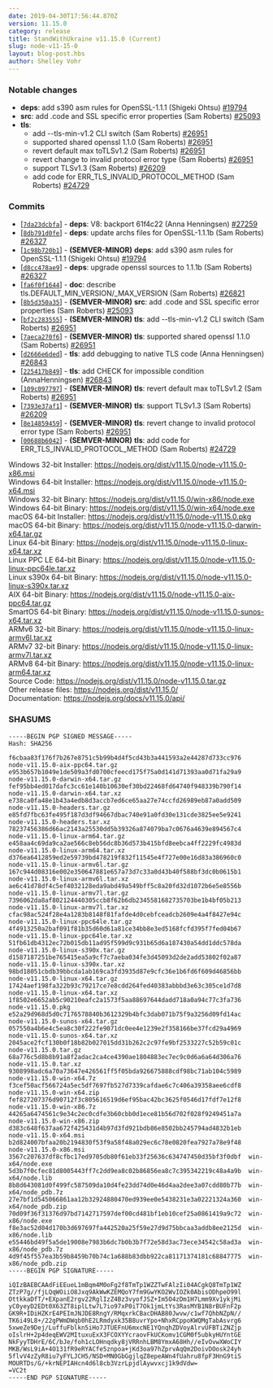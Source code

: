 ```yaml
---
date: 2019-04-30T17:56:44.870Z
version: 11.15.0
category: release
title: StandWithUkraine v11.15.0 (Current)
slug: node-v11-15-0
layout: blog-post.hbs
author: Shelley Vohr
---
```


### Notable changes

* **deps**: add s390 asm rules for OpenSSL-1.1.1 (Shigeki Ohtsu) [#19794](https://github.com/nodejs/node/pull/19794)
* **src**: add .code and SSL specific error properties (Sam Roberts) [#25093](https://github.com/nodejs/node/pull/25093)
* **tls**:
  * add --tls-min-v1.2 CLI switch (Sam Roberts) [#26951](https://github.com/nodejs/node/pull/26951)
  * supported shared openssl 1.1.0 (Sam Roberts) [#26951](https://github.com/nodejs/node/pull/26951)
  * revert default max toTLSv1.2 (Sam Roberts) [#26951](https://github.com/nodejs/node/pull/26951)
  * revert change to invalid protocol error type (Sam Roberts) [#26951](https://github.com/nodejs/node/pull/26951)
  * support TLSv1.3 (Sam Roberts) [#26209](https://github.com/nodejs/node/pull/26209)
  * add code for ERR\_TLS\_INVALID\_PROTOCOL\_METHOD (Sam Roberts) [#24729](https://github.com/nodejs/node/pull/24729)

### Commits

* [[`7da23dcbfa`](https://github.com/nodejs/node/commit/7da23dcbfa)] - **deps**: V8: backport 61f4c22 (Anna Henningsen) [#27259](https://github.com/nodejs/node/pull/27259)
* [[`8db791d0fe`](https://github.com/nodejs/node/commit/8db791d0fe)] - **deps**: update archs files for OpenSSL-1.1.1b (Sam Roberts) [#26327](https://github.com/nodejs/node/pull/26327)
* [[`1c98b720b1`](https://github.com/nodejs/node/commit/1c98b720b1)] - **(SEMVER-MINOR)** **deps**: add s390 asm rules for OpenSSL-1.1.1 (Shigeki Ohtsu) [#19794](https://github.com/nodejs/node/pull/19794)
* [[`d8cc478ae9`](https://github.com/nodejs/node/commit/d8cc478ae9)] - **deps**: upgrade openssl sources to 1.1.1b (Sam Roberts) [#26327](https://github.com/nodejs/node/pull/26327)
* [[`fa6f0f1644`](https://github.com/nodejs/node/commit/fa6f0f1644)] - **doc**: describe tls.DEFAULT\_MIN\_VERSION/\_MAX\_VERSION (Sam Roberts) [#26821](https://github.com/nodejs/node/pull/26821)
* [[`8b5d350a35`](https://github.com/nodejs/node/commit/8b5d350a35)] - **(SEMVER-MINOR)** **src**: add .code and SSL specific error properties (Sam Roberts) [#25093](https://github.com/nodejs/node/pull/25093)
* [[`bf2c283555`](https://github.com/nodejs/node/commit/bf2c283555)] - **(SEMVER-MINOR)** **tls**: add --tls-min-v1.2 CLI switch (Sam Roberts) [#26951](https://github.com/nodejs/node/pull/26951)
* [[`7aeca270f6`](https://github.com/nodejs/node/commit/7aeca270f6)] - **(SEMVER-MINOR)** **tls**: supported shared openssl 1.1.0 (Sam Roberts) [#26951](https://github.com/nodejs/node/pull/26951)
* [[`d2666e6ded`](https://github.com/nodejs/node/commit/d2666e6ded)] - **tls**: add debugging to native TLS code (Anna Henningsen) [#26843](https://github.com/nodejs/node/pull/26843)
* [[`225417b849`](https://github.com/nodejs/node/commit/225417b849)] - **tls**: add CHECK for impossible condition (AnnaHenningsen) [#26843](https://github.com/nodejs/node/pull/26843)
* [[`109c097797`](https://github.com/nodejs/node/commit/109c097797)] - **(SEMVER-MINOR)** **tls**: revert default max toTLSv1.2 (Sam Roberts) [#26951](https://github.com/nodejs/node/pull/26951)
* [[`7393e37af1`](https://github.com/nodejs/node/commit/7393e37af1)] - **(SEMVER-MINOR)** **tls**: support TLSv1.3 (Sam Roberts) [#26209](https://github.com/nodejs/node/pull/26209)
* [[`8e14859459`](https://github.com/nodejs/node/commit/8e14859459)] - **(SEMVER-MINOR)** **tls**: revert change to invalid protocol error type (Sam Roberts) [#26951](https://github.com/nodejs/node/pull/26951)
* [[`00688b6042`](https://github.com/nodejs/node/commit/00688b6042)] - **(SEMVER-MINOR)** **tls**: add code for ERR\_TLS\_INVALID\_PROTOCOL\_METHOD (Sam Roberts) [#24729](https://github.com/nodejs/node/pull/24729)

Windows 32-bit Installer: https://nodejs.org/dist/v11.15.0/node-v11.15.0-x86.msi<br>
Windows 64-bit Installer: https://nodejs.org/dist/v11.15.0/node-v11.15.0-x64.msi<br>
Windows 32-bit Binary: https://nodejs.org/dist/v11.15.0/win-x86/node.exe<br>
Windows 64-bit Binary: https://nodejs.org/dist/v11.15.0/win-x64/node.exe<br>
macOS 64-bit Installer: https://nodejs.org/dist/v11.15.0/node-v11.15.0.pkg<br>
macOS 64-bit Binary: https://nodejs.org/dist/v11.15.0/node-v11.15.0-darwin-x64.tar.gz<br>
Linux 64-bit Binary: https://nodejs.org/dist/v11.15.0/node-v11.15.0-linux-x64.tar.xz<br>
Linux PPC LE 64-bit Binary: https://nodejs.org/dist/v11.15.0/node-v11.15.0-linux-ppc64le.tar.xz<br>
Linux s390x 64-bit Binary: https://nodejs.org/dist/v11.15.0/node-v11.15.0-linux-s390x.tar.xz<br>
AIX 64-bit Binary: https://nodejs.org/dist/v11.15.0/node-v11.15.0-aix-ppc64.tar.gz<br>
SmartOS 64-bit Binary: https://nodejs.org/dist/v11.15.0/node-v11.15.0-sunos-x64.tar.xz<br>
ARMv6 32-bit Binary: https://nodejs.org/dist/v11.15.0/node-v11.15.0-linux-armv6l.tar.xz<br>
ARMv7 32-bit Binary: https://nodejs.org/dist/v11.15.0/node-v11.15.0-linux-armv7l.tar.xz<br>
ARMv8 64-bit Binary: https://nodejs.org/dist/v11.15.0/node-v11.15.0-linux-arm64.tar.xz<br>
Source Code: https://nodejs.org/dist/v11.15.0/node-v11.15.0.tar.gz<br>
Other release files: https://nodejs.org/dist/v11.15.0/<br>
Documentation: https://nodejs.org/docs/v11.15.0/api/

### SHASUMS

```
-----BEGIN PGP SIGNED MESSAGE-----
Hash: SHA256

f6cbaa83f176f7b267e8751c5b99b4d4f5cd43b3a441593a2e44287d733cc976  node-v11.15.0-aix-ppc64.tar.gz
e953b657b1049e1de509a3fd0700cfeecd175f75a0d141d71393aa0d71fa29a9  node-v11.15.0-darwin-x64.tar.gz
fef95bb4ed017dafc3cc61e140b10630ef30bd22468fd64740f948339b790f14  node-v11.15.0-darwin-x64.tar.xz
e738ca0fa48e1b43a4edb8d3accb7ed6ce65aa27e74ccfd26989eb87a0add509  node-v11.15.0-headers.tar.gz
e85fd7fbc63fe495f187d3df94667dbac740e91a0fd30e131cde3825ee5e9241  node-v11.15.0-headers.tar.xz
78237456386d66ac2143a25530dd5b39326a874079ba7c0676a4639e894567c4  node-v11.15.0-linux-arm64.tar.gz
e458aa4c69da9ca2ae566c8eb56dc8b36d573b415bfd8eebca4ff2229fc4983d  node-v11.15.0-linux-arm64.tar.xz
d376ea6412859ed2e59739bd478219f832f11545e4f727e00e16d83a386960c0  node-v11.15.0-linux-armv6l.tar.gz
167c944d08316e002e350647881e657a73d7c33a0d43b40f588bf3dc0b0615b1  node-v11.15.0-linux-armv6l.tar.xz
ae6c41d78df4c5ef4032128eda9abd49a549bff5c8a20fd32d1072b6e5e8556b  node-v11.15.0-linux-armv7l.tar.gz
7396062da8af802124440305ccb8f62b6db2345581682735703be1b4bf05b213  node-v11.15.0-linux-armv7l.tar.xz
cfac98ac524f28e4a1283b8148f81fafde4d0cebfceadcb2609e4a4f8427e94c  node-v11.15.0-linux-ppc64le.tar.gz
4f4913250a2baf091f81b35d60d61a81ce34bb8e3ed5168fcfd395f7fed04b67  node-v11.15.0-linux-ppc64le.tar.xz
51fb61db4312ec72b015db11ad95f599d9c931b65d6a187430a54dd1ddc578da  node-v11.15.0-linux-s390x.tar.gz
d1587187251be765415ea5a9cf7c7aeba034fe3d45093d2de2add53802f02a87  node-v11.15.0-linux-s390x.tar.xz
98bd18051cbdb39bbcda1ab169ca3fd3935d87e9cfc36e1b6fd6f609d46856bb  node-v11.15.0-linux-x64.tar.gz
17424aef198fa322b93c79217ce7e8cdd264fed40383abbbd3e63c305ce1d7d8  node-v11.15.0-linux-x64.tar.xz
1f8502e6652ab5c90210eafc2a1573f5aa88697644dadd718a0a94c77c3fa736  node-v11.15.0.pkg
e52a29d968d5d0c7176578840b3612329b4bfc3dab071b75f9a3256d09fd14ac  node-v11.15.0-sunos-x64.tar.gz
057550a4b6e4c5ea8c30f222fe9071dc0ee4e1239e2f358166be37fcd29a4969  node-v11.15.0-sunos-x64.tar.xz
2045ace2fcf130b0f18b82b027015dd31b262c2c97fe9bf2533227c52b59c01c  node-v11.15.0.tar.gz
68a776c5d8b8b91a8f2adac2ca4ce4390ae1804883ec7ec9c0d6a6a64d306a76  node-v11.15.0.tar.xz
9308998adc6a70a73647e426561ff5f05bda926675888cdf98bc71ab104c5989  node-v11.15.0-win-x64.7z
f3cef50acf566724a5ec5df7697fb527d7339cafdae6c7c406a39358aee6cdf8  node-v11.15.0-win-x64.zip
fef827207376d90712f3c805616519d6ef95bac42bc3625f0546d17fdf7e12f8  node-v11.15.0-win-x86.7z
44265a6474561c9e34c2ec0cdfe3b60cbb0d1ece81b56d702f028f9249451a7a  node-v11.15.0-win-x86.zip
d383c648f637aa672f425431d4b97d3fd921bdb86e8502bb245794ad4832b1eb  node-v11.15.0-x64.msi
b2d824007bfaa20b2194830f53f9a58f48a029ec6c78e0820fea7927a78e9f48  node-v11.15.0-x86.msi
3567c207637df8cfbc17ed9705db80f61eb33f25636c634747450d35bf3f0dbf  win-x64/node.exe
5d3b7f0cfec81d8005443ff7c2dd9ea8c02b86856ea8c7c395342219c48a4a9b  win-x64/node.lib
8b8d643081d0f499fc587509da10d4fe23dd74d0e46d4aa2dee3a07cdd80b77b  win-x64/node_pdb.7z
27e7bf1d545066861aa12b32924880470ed939ee0e5438231e3a02221324a360  win-x64/node_pdb.zip
70d09f36f31376d97bd7142717597def00cd481bf1eb10cef25a0861419a9c72  win-x86/node.exe
f8e3ac52d04d170b3d697697fa442520a25f59e27d9d75bbcaa3addb8ee2125d  win-x86/node.lib
e55446bd49f5a5de19008e7983b6dc7b0b3b7f72e58d3ac73ece34542c58ad3a  win-x86/node_pdb.7z
4d9f45f557ea3b59b8459b70b74c1a688b83dbb922ca81171374181c68847775  win-x86/node_pdb.zip
-----BEGIN PGP SIGNATURE-----

iQIzBAEBCAAdFiEEueL1mBqm4M0oFg2f8TmTp1WZZTwFAlzIi04ACgkQ8TmTp1WZ
ZTzP7g//fjLQqWOiiO8Jxq9AkWwKZEMQoY7fm9GwYKO2WvIOZk0AbisODhpeO99l
OttkkaDfT/+EXpanE2rgv22RglIzZ4Bz3vyofJSZ+Im5O4zDm1H7Lmm9Xv1ykjMi
yC0yeyD2EDt0X63ZT8iplLtw7L7io97xP0iT7Ok1jmLtYs3RasMYB1N8rBUFnF2p
GK9R+IDiHZKrE4PEImJNJDE8RngY/RMqxrkCBacDHAB80Jwvw/c1wf7QhbNZpN//
TK6i49L8+/22gPWmDWqb0hE2LRmdyxk35B8uvrYpo+NhxRCppoKWQMgTabAsvrg6
5xweZe9Dej/LuffuFblkn5iHo7JTUEFnU6mxcNE1YQnqhZDVoyAlrvUFBTiZNZjp
oIslrH+2p4deqEWV2MItuxuExX3FCOXYYcraovFkUCKomv1CGM0f5ubkyHUYntGE
NkFyyTDHrE/6C/bJe/foh1cLOHnqdky8jVRRnhLBM8YmxA68Hh//eIvOvwXWoCIY
MKB/WsL9iA+4O131fR9eRYACfe5znpoa+jKd3oa97hZprvAqQm2DoivDOosk24yh
5flvV4zZyR8iu7yFYLJCH5/NSD+MN0GbGgjlqZ8epeAWn4fUahru8fpF3HnG9tiS
MOURTDs/G/+krNEPIAHcn4d6l8cb3VzrLpjdlAywvxcj1k9dVdw=
=VC2t
-----END PGP SIGNATURE-----

```
